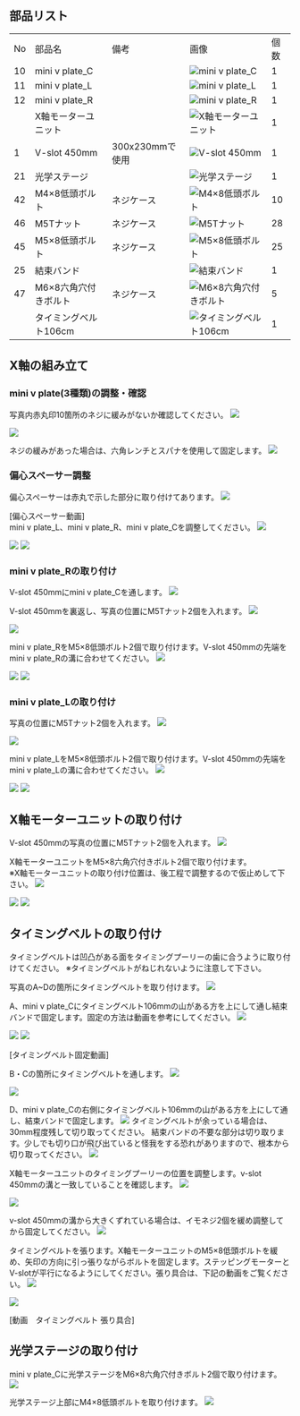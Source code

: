 ## 部品リスト
<table class="packing-list">
<tbody>
<tr>
<td>No</td>
<td>部品名</td>
<td>備考</td>
<td class="packing-img">画像</td>
<td>個数</td>
</tr>
<tr>
<td>10</td>
<td>mini v plate_C</td>
<td></td>
<td><img src="./images/03/p2-1.jpg" alt="mini v plate_C"></td>
<td>1</td>
</tr>
<tr>
<td>11</td>
<td>mini v plate_L</td>
<td></td>
<td><img src="./images/03/p2-2.jpg" alt="mini v plate_L"></td>
<td>1</td>
</tr>
<tr>
<td>12</td>
<td>mini v plate_R</td>
<td></td>
<td><img src="./images/03/p2-3.jpg" alt="mini v plate_R"></td>
<td>1</td>
</tr>
<tr>
<td></td>
<td>X軸モーターユニット</td>
<td></td>
<td><img src="./images/03/p2-4.jpg" alt="X軸モーターユニット"></td>
<td>1</td>
</tr>
<tr>
<td>1</td>
<td>V-slot 450mm</td>
<td>300x230mmで使用</td>
<td><img src="./images/03/p2-5.jpg" alt="V-slot 450mm"></td>
<td>1</td>
</tr>
<tr>
<td>21</td>
<td>光学ステージ</td>
<td></td>
<td><img src="./images/03/p2-6.jpg" alt="光学ステージ"></td>
<td>1</td>
</tr>
<tr>
<td>42</td>
<td>M4×8低頭ボルト</td>
<td>ネジケース</td>
<td><img src="./images/03/p2-7.jpg" alt="M4×8低頭ボルト"></td>
<td>10</td>
</tr>
<tr>
<td>46</td>
<td>M5Tナット</td>
<td>ネジケース</td>
<td><img src="./images/03/p2-8.jpg" alt="M5Tナット"></td>
<td>28</td>
</tr>
<tr>
<td>45</td>
<td>M5×8低頭ボルト</td>
<td>ネジケース</td>
<td><img src="./images/03/p2-9.jpg" alt="M5×8低頭ボルト"></td>
<td>25</td>
</tr>
<tr>
<td>25</td>
<td>結束バンド</td>
<td></td>
<td><img src="./images/03/p2-10.jpg" alt="結束バンド"></td>
<td>1</td>
</tr>
<tr>
<td>47</td>
<td>M6×8六角穴付きボルト</td>
<td>ネジケース</td>
<td><img src="./images/03/p2-11.jpg" alt="M6×8六角穴付きボルト"></td>
<td>5</td>
</tr>
<tr>
<td></td>
<td>タイミングベルト106cm</td>
<td></td>
<td><img src="./images/03/p2-12.jpg" alt="タイミングベルト106cm"></td>
<td>1</td>
</tr>
</tbody>
</table>

## X軸の組み立て
### mini v plate(3種類)の調整・確認
写真内赤丸印10箇所のネジに緩みがないか確認してください。
<img src="./images/03/mini-300mm_03_01.jpg">

<img src="./images/03/mini-300mm_03_02.jpg">

ネジの緩みがあった場合は、六角レンチとスパナを使用して固定します。
<img src="./images/03/mini-300mm_03_03.jpg">

### 偏心スペーサー調整
偏心スペーサーは赤丸で示した部分に取り付けてあります。
<img src="./images/03/mini-300mm_03_04.jpg">

[偏心スペーサー動画]  
mini v plate_L、mini v plate_R、mini v plate_Cを調整してください。
<img src="./images/03/mini-300mm_03_05.jpg">

<img src="./images/03/mini-300mm_03_06.jpg">

<img src="./images/03/mini-300mm_03_07.jpg">

### mini v plate_Rの取り付け
V-slot 450mmにmini v plate_Cを通します。
<img src="./images/03/mini-300mm_03_08.jpg">

V-slot 450mmを裏返し、写真の位置にM5Tナット2個を入れます。
<img src="./images/03/mini-300mm_03_10.jpg">

<img src="./images/03/mini-300mm_03_11.jpg">

mini v plate_RをM5&times;8低頭ボルト2個で取り付けます。V-slot 450mmの先端をmini v plate_Rの溝に合わせてください。
<img src="./images/03/mini-300mm_03_12.jpg">

<img src="./images/03/mini-300mm_03_13.jpg">

<img src="./images/03/mini-300mm_03_14.jpg">

### mini v plate_Lの取り付け
写真の位置にM5Tナット2個を入れます。
<img src="./images/03/mini-300mm_03_15.jpg">

<img src="./images/03/mini-300mm_03_16.jpg">

mini v plate_LをM5&times;8低頭ボルト2個で取り付けます。V-slot 450mmの先端をmini v plate_Lの溝に合わせてください。
<img src="./images/03/mini-300mm_03_17.jpg">

<img src="./images/03/mini-300mm_03_18.jpg">

<img src="./images/03/mini-300mm_03_19.jpg">

## X軸モーターユニットの取り付け
V-slot 450mmの写真の位置にM5Tナット2個を入れます。
<img src="./images/03/mini-300mm_03_20.jpg">

X軸モーターユニットをM5&times;8六角穴付きボルト2個で取り付けます。  
※X軸モーターユニットの取り付け位置は、後工程で調整するので仮止めして下さい。
<img src="./images/03/mini-300mm_03_21.jpg">

<img src="./images/03/mini-300mm_03_22.jpg">

<img src="./images/03/mini-300mm_03_23.jpg">

## タイミングベルトの取り付け
タイミングベルトは凹凸がある面をタイミングプーリーの歯に合うように取り付けてください。
※タイミングベルトがねじれないように注意して下さい。

写真のA~Dの箇所にタイミングベルトを取り付けます。
<img src="./images/03/mini-300mm_03_24.jpg">

A、mini v plate_Cにタイミングベルト106mmの山がある方を上にして通し結束バンドで固定します。固定の方法は動画を参考にしてください。
<img src="./images/03/mini-300mm_03_25.jpg">

<img src="./images/03/mini-300mm_03_26.jpg">

<img src="./images/03/mini-300mm_03_27.jpg">

[タイミングベルト固定動画]

B・Cの箇所にタイミングベルトを通します。
<img src="./images/03/mini-300mm_03_28.jpg">

<img src="./images/03/mini-300mm_03_29.jpg">

D、mini v plate_Cの右側にタイミングベルト106mmの山がある方を上にして通し、結束バンドで固定します。
<img src="./images/03/mini-300mm_03_30.jpg">
タイミングベルトが余っている場合は、30mm程度残して切り取ってください。
結束バンドの不要な部分は切り取ります。少しでも切り口が飛び出ていると怪我をする恐れがありますので、根本から切り取ってください。
<img src="./images/03/mini-300mm_03_31.jpg">

X軸モーターユニットのタイミングプーリーの位置を調整します。v-slot 450mmの溝と一致していることを確認します。
<img src="./images/03/mini-300mm_03_32.jpg">

<img src="./images/03/mini-300mm_03_33.jpg">

v-slot 450mmの溝から大きくずれている場合は、イモネジ2個を緩め調整してから固定してください。
<img src="./images/03/mini-300mm_03_34.jpg">

タイミングベルトを張ります。X軸モーターユニットのM5&times;8低頭ボルトを緩め、矢印の方向に引っ張りながらボルトを固定します。ステッピングモーターとV-slotが平行になるようにしてください。張り具合は、下記の動画をご覧ください。
<img src="./images/03/mini-300mm_03_35.jpg">

<img src="./images/03/mini-300mm_03_36.jpg">

[動画　タイミングベルト 張り具合]

## 光学ステージの取り付け
mini v plate_Cに光学ステージをM6&times;8六角穴付きボルト2個で取り付けます。
<img src="./images/03/mini-300mm_03_37.jpg">

光学ステージ上部にM4&times;8低頭ボルトを取り付けます。
<img src="./images/03/mini-300mm_03_38.jpg">
